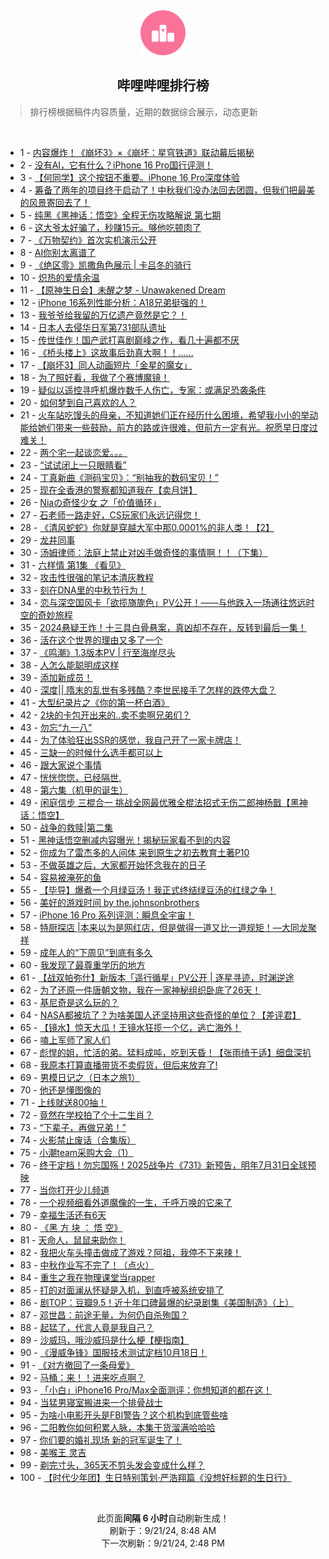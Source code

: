 <div align="center">
    <img src="./assets/icon_rank.png" alt="logo" />
    <h2>哔哩哔哩排行榜</h>
</div>

> 排行榜根据稿件内容质量，近期的数据综合展示，动态更新

<br />

<ul><li><span>1 - <a href=https://www.bilibili.com/BV1YUtVeREs3>内容爆炸！《崩坏3》×《崩坏：星穹铁道》联动幕后揭秘</a></span></li><li><span>2 - <a href=https://www.bilibili.com/BV1yXtjeSEDZ>没有AI，它有什么？iPhone&nbsp;16&nbsp;Pro国行评测！</a></span></li><li><span>3 - <a href=https://www.bilibili.com/BV1zWtjezEAL>【何同学】这个按钮不重要。iPhone&nbsp;16&nbsp;Pro深度体验</a></span></li><li><span>4 - <a href=https://www.bilibili.com/BV1SYtYeqEMT>筹备了两年的项目终于启动了！中秋我们没办法回去团圆，但我们把最美的风景寄回去了！</a></span></li><li><span>5 - <a href=https://www.bilibili.com/BV1jJtGedEkF>纯黑《黑神话：悟空》全程无伤攻略解说&nbsp;第七期</a></span></li><li><span>6 - <a href=https://www.bilibili.com/BV1RutLeFEwn>这大爷太好骗了，秒赚15元。够他吃顿肉了</a></span></li><li><span>7 - <a href=https://www.bilibili.com/BV1fwt7ekECF>《万物契约》首次实机演示公开</a></span></li><li><span>8 - <a href=https://www.bilibili.com/BV1RCteeUEAx>AI你别太离谱了</a></span></li><li><span>9 - <a href=https://www.bilibili.com/BV1ektXeAEcW>《绝区零》凯撒角色展示&nbsp;|&nbsp;卡吕冬的骑行</a></span></li><li><span>10 - <a href=https://www.bilibili.com/BV1HutWeAEvP>炽热的爱情余温</a></span></li><li><span>11 - <a href=https://www.bilibili.com/BV1Xs4meLEWL>【原神生日会】未醒之梦&nbsp;-&nbsp;Unawakened&nbsp;Dream</a></span></li><li><span>12 - <a href=https://www.bilibili.com/BV178tEeVEMD>iPhone&nbsp;16系列性能分析：A18兄弟挺强的！</a></span></li><li><span>13 - <a href=https://www.bilibili.com/BV1G3tieJET7>我爷爷给我留的万亿遗产竟然是它？！</a></span></li><li><span>14 - <a href=https://www.bilibili.com/BV1NktWe6ERE>日本人去侵华日军第731部队遗址</a></span></li><li><span>15 - <a href=https://www.bilibili.com/BV1pVtjejEkw>传世佳作！国产武打喜剧巅峰之作，看几十遍都不厌</a></span></li><li><span>16 - <a href=https://www.bilibili.com/BV1o1tLevELX>《桥头楼上》这故事后劲真大啊！！……</a></span></li><li><span>17 - <a href=https://www.bilibili.com/BV1R849eKE8h>【崩坏3】同人动画短片「金星的魔女」</a></span></li><li><span>18 - <a href=https://www.bilibili.com/BV1uutaePEyh>为了照好看，我做了个赛博魔镜！</a></span></li><li><span>19 - <a href=https://www.bilibili.com/BV1QVtLe4EQd>疑似以遥控寻呼机爆炸数千人伤亡，专家：或满足恐袭条件</a></span></li><li><span>20 - <a href=https://www.bilibili.com/BV1fg4meRE3U>如何梦到自己喜欢的人？</a></span></li><li><span>21 - <a href=https://www.bilibili.com/BV1fRtYepEhu>火车站吃馒头的母亲，不知道她们正在经历什么困境，希望我小小的举动能给她们带来一些鼓励，前方的路或许很难，但前方一定有光。祝愿早日度过难关！</a></span></li><li><span>22 - <a href=https://www.bilibili.com/BV1QbtWeEEXL>两个宅一起谈恋爱。。。</a></span></li><li><span>23 - <a href=https://www.bilibili.com/BV1MntieVEje>“试试闭上一只眼睛看”</a></span></li><li><span>24 - <a href=https://www.bilibili.com/BV1eNtieWEZH>丁真新曲《测码宝贝》：“别抽我的数码宝贝！”</a></span></li><li><span>25 - <a href=https://www.bilibili.com/BV1wztQejEpL>现在全香港的警察都知道我在【卖月饼】</a></span></li><li><span>26 - <a href=https://www.bilibili.com/BV1fVtWebEiN>Niaの奇怪少女&nbsp;之「价值循环」</a></span></li><li><span>27 - <a href=https://www.bilibili.com/BV1uCtjedELw>石老师一路走好，CS玩家们永远记得您！</a></span></li><li><span>28 - <a href=https://www.bilibili.com/BV1PRtjeEEG9>《清风蛇蛇》你就是穿越大军中那0.0001%的非人类！【2】</a></span></li><li><span>29 - <a href=https://www.bilibili.com/BV1zEt5eNEbY>龙井同事</a></span></li><li><span>30 - <a href=https://www.bilibili.com/BV14athe8Emh>汤姆律师：法庭上禁止对凶手做奇怪的事情啊！！（下集）</a></span></li><li><span>31 - <a href=https://www.bilibili.com/BV1YptMeMEcV>六样情&nbsp;第1集&nbsp;《看见》</a></span></li><li><span>32 - <a href=https://www.bilibili.com/BV19mtie9ECb>攻击性很强的笔记本清灰教程</a></span></li><li><span>33 - <a href=https://www.bilibili.com/BV1dNtse9En8>刻在DNA里的中秋节行为！</a></span></li><li><span>34 - <a href=https://www.bilibili.com/BV1yxtoe8E5c>恋与深空国风卡「欲揽旖旎色」PV公开！——与他跌入一场通往悠远时空的奇妙旅程</a></span></li><li><span>35 - <a href=https://www.bilibili.com/BV1SvtWe5EVg>2024悬疑王炸！十三具白骨悬案，真凶却不存在，反转到最后一集！</a></span></li><li><span>36 - <a href=https://www.bilibili.com/BV1awtEeaEwJ>活在这个世界的理由又多了一个</a></span></li><li><span>37 - <a href=https://www.bilibili.com/BV1SJtfeGELi>《鸣潮》1.3版本PV&nbsp;|&nbsp;行至海岸尽头</a></span></li><li><span>38 - <a href=https://www.bilibili.com/BV1ZiteeWEM7>人怎么能聪明成这样</a></span></li><li><span>39 - <a href=https://www.bilibili.com/BV1RCteeUEHp>添加新成员！</a></span></li><li><span>40 - <a href=https://www.bilibili.com/BV13ktEeNEoK>深度||&nbsp;隋末的乱世有多残酷？李世民接手了怎样的跌停大盘？</a></span></li><li><span>41 - <a href=https://www.bilibili.com/BV1zVtYeHEp2>大型纪录片之《你的第一杯白酒》</a></span></li><li><span>42 - <a href=https://www.bilibili.com/BV1j1tse4EMK>2块的卡包开出来的..卖不卖啊兄弟们？</a></span></li><li><span>43 - <a href=https://www.bilibili.com/BV11Et3eqE4J>勿忘“九一八”</a></span></li><li><span>44 - <a href=https://www.bilibili.com/BV1FgtHe9E6U>为了体验狂出SSR的感觉，我自己开了一家卡牌店！</a></span></li><li><span>45 - <a href=https://www.bilibili.com/BV1uBt5eHExN>三缺一的时候什么选手都可以上</a></span></li><li><span>46 - <a href=https://www.bilibili.com/BV1TXtneKEXp>跟大家说个事情</a></span></li><li><span>47 - <a href=https://www.bilibili.com/BV1nJ4deQE9j>恍恍惚惚，已经隔世.</a></span></li><li><span>48 - <a href=https://www.bilibili.com/BV19htxedEYV>第六集（机甲的诞生）</a></span></li><li><span>49 - <a href=https://www.bilibili.com/BV15EtgeUEaD>闲庭信步&nbsp;三棍合一&nbsp;挑战全网最优雅全棍法招式无伤二郎神杨戬【黑神话：悟空】</a></span></li><li><span>50 - <a href=https://www.bilibili.com/BV1RytVetEqB>战争的救赎|第二集</a></span></li><li><span>51 - <a href=https://www.bilibili.com/BV1WPtHeZEPW>黑神话悟空删减内容曝光！揭秘玩家看不到的内容</a></span></li><li><span>52 - <a href=https://www.bilibili.com/BV1vwteemEpx>你成为了雷杰多的人间体&nbsp;来到原生之初去教育土著P10</a></span></li><li><span>53 - <a href=https://www.bilibili.com/BV1p1tYebEUW>不做英雄之后，大家都开始怀念我在的日子</a></span></li><li><span>54 - <a href=https://www.bilibili.com/BV1UetHeTEs2>容易被淹死的鱼</a></span></li><li><span>55 - <a href=https://www.bilibili.com/BV1T9tXeREPV>【毕导】爆煮一个月绿豆汤！我正式终结绿豆汤的红绿之争！</a></span></li><li><span>56 - <a href=https://www.bilibili.com/BV1vwt3eJEmv>美好的游戏时间&nbsp;by&nbsp;the.johnsonbrothers</a></span></li><li><span>57 - <a href=https://www.bilibili.com/BV1pGt5euEyh>iPhone&nbsp;16&nbsp;Pro&nbsp;系列评测：瞬息全宇宙！</a></span></li><li><span>58 - <a href=https://www.bilibili.com/BV1RFt3eSEiK>特厨探店&nbsp;|本来以为是网红店，但是做得一道又比一道规矩！—大同龙聚祥</a></span></li><li><span>59 - <a href=https://www.bilibili.com/BV1xHtpeNEJA>成年人的“下周见”到底有多久</a></span></li><li><span>60 - <a href=https://www.bilibili.com/BV1NAtWeTEdW>我发现了最尊重学历的地方</a></span></li><li><span>61 - <a href=https://www.bilibili.com/BV1git5eXECF>【战双帕弥什】新版本「遥行循星」PV公开&nbsp;|&nbsp;逐星寻迹，时渊逆途</a></span></li><li><span>62 - <a href=https://www.bilibili.com/BV1titYevEzT>为了还原一件唐朝文物，我在一家神秘组织卧底了26天！</a></span></li><li><span>63 - <a href=https://www.bilibili.com/BV19ytpe7Eev>基尼奇是这么玩的？</a></span></li><li><span>64 - <a href=https://www.bilibili.com/BV1n8tpefEfV>NASA都被坑了？为啥美国人还坚持用这些奇怪的单位？【差评君】</a></span></li><li><span>65 - <a href=https://www.bilibili.com/BV16YtsevEfg>【镜水】惊天大瓜！王镜水狂揽一个亿，逃亡海外！</a></span></li><li><span>66 - <a href=https://www.bilibili.com/BV1NKtWeKEBA>嗑上军师了家人们</a></span></li><li><span>67 - <a href=https://www.bilibili.com/BV1TFtZeTE4M>彪悍的姐，忙活的弟。猛料成吨，吃到天昏！【张雨绮于适】细盘深扒</a></span></li><li><span>68 - <a href=https://www.bilibili.com/BV1SJtLeWEtT>我原本打算直播带货不卖假货，但后来放弃了!</a></span></li><li><span>69 - <a href=https://www.bilibili.com/BV1GytnerEbm>男模日记之（日本之旅1）</a></span></li><li><span>70 - <a href=https://www.bilibili.com/BV152tsedEXc>他还是懂图像的</a></span></li><li><span>71 - <a href=https://www.bilibili.com/BV1sBthexE8u>上线就送800抽！</a></span></li><li><span>72 - <a href=https://www.bilibili.com/BV12WtserE5t>竟然在学校拍了个十二生肖？</a></span></li><li><span>73 - <a href=https://www.bilibili.com/BV1AytHehEc2>“下辈子，再做兄弟！”</a></span></li><li><span>74 - <a href=https://www.bilibili.com/BV1mCtxe2EHJ>火影禁止废话（合集版）</a></span></li><li><span>75 - <a href=https://www.bilibili.com/BV1WstpeAED3>小潮team采购大会（1）</a></span></li><li><span>76 - <a href=https://www.bilibili.com/BV1BdtgeWEGY>终于定档！勿忘国殇！2025战争片《731》新预告，明年7月31日全球预映</a></span></li><li><span>77 - <a href=https://www.bilibili.com/BV1Q8tve7Eb3>当你打开少儿频道</a></span></li><li><span>78 - <a href=https://www.bilibili.com/BV1ARtjeEEo1>一个视频细看外道魔像的一生，千呼万唤的它来了</a></span></li><li><span>79 - <a href=https://www.bilibili.com/BV1RJtHe2EWG>幸福生活还有6天</a></span></li><li><span>80 - <a href=https://www.bilibili.com/BV1jptWeWENV>《黑&nbsp;方&nbsp;块&nbsp;：&nbsp;悟&nbsp;空》</a></span></li><li><span>81 - <a href=https://www.bilibili.com/BV1Fot5euEo4>天命人，鼠鼠来助你！</a></span></li><li><span>82 - <a href=https://www.bilibili.com/BV1L4t5efEwC>我把火车头撞击做成了游戏？阿祖，我停不下来辣！</a></span></li><li><span>83 - <a href=https://www.bilibili.com/BV1uKt8ebEeC>中秋作业写不完了！（点火）</a></span></li><li><span>84 - <a href=https://www.bilibili.com/BV1t342eKE9t>重生之我在物理课堂当rapper</a></span></li><li><span>85 - <a href=https://www.bilibili.com/BV1u4tQesE8V>打的对面澜从怀疑是入机，到直呼被系统安排了</a></span></li><li><span>86 - <a href=https://www.bilibili.com/BV1ePteejEy4>剧TOP：豆瓣9.5！近十年口碑最爆的纪录剧集《美国制造》（上）</a></span></li><li><span>87 - <a href=https://www.bilibili.com/BV13at5exEog>邓世昌：前途无量，为何仍自杀殉国？</a></span></li><li><span>88 - <a href=https://www.bilibili.com/BV1GBtjeFEAa>起猛了，代言人竟是我自己？</a></span></li><li><span>89 - <a href=https://www.bilibili.com/BV18QtpeyEuM>沙威玛，哦沙威玛是什么梗【梗指南】</a></span></li><li><span>90 - <a href=https://www.bilibili.com/BV1MXtneKEpz>《漫威争锋》国服技术测试定档10月18日！</a></span></li><li><span>91 - <a href=https://www.bilibili.com/BV1VNtee1EFt>《对方撤回了一条母爱》</a></span></li><li><span>92 - <a href=https://www.bilibili.com/BV1Mrt5eJEi8>马桶：来！！进来吃点啊？</a></span></li><li><span>93 - <a href=https://www.bilibili.com/BV13ztjebEHM>「小白」iPhone16&nbsp;Pro/Max全面测评：你想知道的都在这！</a></span></li><li><span>94 - <a href=https://www.bilibili.com/BV1F9tHesENQ>当猛男寝室搬进来一个排骨战士</a></span></li><li><span>95 - <a href=https://www.bilibili.com/BV1bDtneqEBB>为啥小电影开头是FBI警告？这个机构到底管些啥</a></span></li><li><span>96 - <a href=https://www.bilibili.com/BV1JatpetEiW>二阳教你如何积累人脉，本集干货溜满哈哈哈</a></span></li><li><span>97 - <a href=https://www.bilibili.com/BV1tct5e2EL4>你们要的婚礼现场&nbsp;新的冠军诞生了！</a></span></li><li><span>98 - <a href=https://www.bilibili.com/BV1jvtae7ERZ>美喉王&nbsp;灵吉</a></span></li><li><span>99 - <a href=https://www.bilibili.com/BV1ShtHeuERJ>剃完寸头，365天不剪头发会变成什么样？</a></span></li><li><span>100 - <a href=https://www.bilibili.com/BV1mktZeqEc4>【时代少年团】生日特别策划·严浩翔篇《没想好标题的生日行》</a></span></li></ul>

<br />

<p align=center>此页面<strong>间隔 6 小时</strong>自动刷新生成！<br>刷新于：9/21/24, 8:48 AM<br>下一次刷新：9/21/24, 2:48 PM</p>